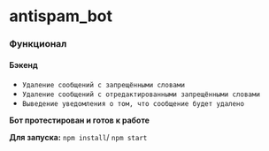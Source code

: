 # antispam_bot


### Функционал

#### Бэкенд
- `Удаление сообщений с запрещёнными словами`
- `Удаление сообщений с отредактированными запрещёнными словами`
- `Выведение уведомления о том, что сообщение будет удалено`


**Бот протестирован и готов к работе**

**Для запуска:**
`npm install`/
`npm start`


